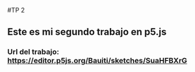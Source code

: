 #TP 2

## Este es mi segundo trabajo en p5.js

### Url del trabajo: https://editor.p5js.org/Bauiti/sketches/SuaHFBXrG